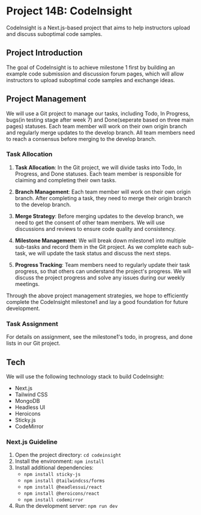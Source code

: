 # Project 14B: CodeInsight

CodeInsight is a Next.js-based project that aims to help instructors upload and discuss suboptimal code samples.

## Project Introduction

The goal of CodeInsight is to achieve milestone 1 first by building an example code submission and discussion forum pages, which will allow instructors to upload suboptimal code samples and exchange ideas.

## Project Management

We will use a Git project to manage our tasks, including Todo, In Progress, bugs(in testing stage after week 7) and Done(seperate based on three main pages) statuses. Each team member will work on their own origin branch and regularly merge updates to the develop branch. All team members need to reach a consensus before merging to the develop branch.

### Task Allocation
1. **Task Allocation**: In the Git project, we will divide tasks into Todo, In Progress, and Done statuses. Each team member is responsible for claiming and completing their own tasks.

2. **Branch Management**: Each team member will work on their own origin branch. After completing a task, they need to merge their origin branch to the develop branch.

3. **Merge Strategy**: Before merging updates to the develop branch, we need to get the consent of other team members. We will use discussions and reviews to ensure code quality and consistency.

4. **Milestone Management**: We will break down milestone1 into multiple sub-tasks and record them in the Git project. As we complete each sub-task, we will update the task status and discuss the next steps.

5. **Progress Tracking**: Team members need to regularly update their task progress, so that others can understand the project's progress. We will discuss the project progress and solve any issues during our weekly meetings.

Through the above project management strategies, we hope to efficiently complete the CodeInsight milestone1 and lay a good foundation for future development.

### Task Assignment
For details on assignment, see the milestone1's todo, in progress, and done lists in our Git project.

## Tech

We will use the following technology stack to build CodeInsight:

- Next.js
- Tailwind CSS
- MongoDB
- Headless UI
- Heroicons
- Sticky.js
- CodeMirror

### Next.js Guideline

1. Open the project directory: `cd codeinsight`
2. Install the environment: `npm install`
3. Install additional dependencies:
   - `npm install sticky-js`
   - `npm install @tailwindcss/forms`
   - `npm install @headlessui/react`
   - `npm install @heroicons/react`
   - `npm install codemirror`
4. Run the development server: `npm run dev`



